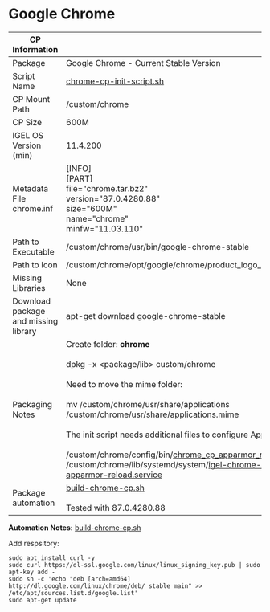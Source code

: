 # Google Chrome

|  CP Information |            |
|-----------------|------------|
| Package | Google Chrome - Current Stable Version |
| Script Name | [chrome-cp-init-script.sh](chrome-cp-init-script.sh) |
| CP Mount Path | /custom/chrome |
| CP Size | 600M |
| IGEL OS Version (min) | 11.4.200 |
| Metadata File <br /> chrome.inf | [INFO] <br /> [PART] <br /> file="chrome.tar.bz2" <br /> version="87.0.4280.88" <br /> size="600M" <br /> name="chrome" <br /> minfw="11.03.110" |
| Path to Executable | /custom/chrome/usr/bin/google-chrome-stable |
| Path to Icon | /custom/chrome/opt/google/chrome/product_logo_256.png |
| Missing Libraries | None |
| Download package and missing library | apt-get download google-chrome-stable |
| Packaging Notes | Create folder: **chrome** <br /><br /> dpkg -x <package/lib> custom/chrome <br /><br /> Need to move the mime folder: <br /><br />mv /custom/chrome/usr/share/applications /custom/chrome/usr/share/applications.mime <br /><br />The init script needs additional files to configure AppArmor: <br /><br /> /custom/chrome/config/bin/[chrome_cp_apparmor_reload](chrome_cp_apparmor_reload) <br /> /custom/chrome/lib/systemd/system/[igel-chrome-cp-apparmor-reload.service](igel-chrome-cp-apparmor-reload.service) |
| Package automation | [build-chrome-cp.sh](build-chrome-cp.sh) <br /><br /> Tested with 87.0.4280.88 |

**Automation Notes:** [build-chrome-cp.sh](build-chrome-cp.sh)

Add respsitory:

```{add-respsitory}
sudo apt install curl -y
sudo curl https://dl-ssl.google.com/linux/linux_signing_key.pub | sudo apt-key add -
sudo sh -c 'echo "deb [arch=amd64] http://dl.google.com/linux/chrome/deb/ stable main" >> /etc/apt/sources.list.d/google.list'
sudo apt-get update
   ```
